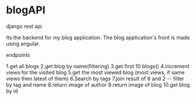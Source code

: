 # blogAPI
django rest api

Its the backend for my blog application.
The blog application's front is made using angular.

endpoints

1.get all blogs
2.get blog by name(filtering)
3.get first 10 blogs()
4.increment views for the visited blog
5.get the most viewed blog (most views, if same views then latest of them)
6.Search by tags
7.join result of 6 and 2 -- filter by tag and name
8.return image of author
9.return image of blog
10.get blog by id
